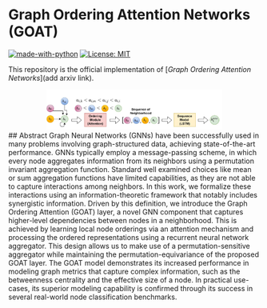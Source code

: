 # Graph Ordering Attention Networks (GOAT)
[![made-with-python](https://img.shields.io/badge/Made%20with-Python-red.svg)](#python)
[![License: MIT](https://img.shields.io/badge/License-MIT-yellow.svg)](https://opensource.org/licenses/MIT) 

This repository is the official implementation of [*Graph Ordering Attention Networks*](add arxiv link).

<div align=center>
<img src=https://github.com/MichailChatzianastasis/GOAT/blob/main/figures/goat_model_fig.jpg width="70%">
</div>
## Abstract
Graph Neural Networks (GNNs) have been successfully used in many problems involving graph-structured data, achieving state-of-the-art performance. GNNs typically employ a message-passing scheme, in which every node aggregates information from its neighbors using a permutation invariant aggregation function. Standard well examined choices like mean or sum aggregation functions have limited capabilities, as they are not able to capture interactions among neighbors. In this work, we formalize these interactions using an information-theoretic framework that notably includes synergistic information. Driven by this definition, we introduce the Graph Ordering Attention (GOAT) layer, a novel GNN component that captures higher-level dependencies between nodes in a neighborhood. This is achieved by learning local node orderings via an attention mechanism and processing the ordered representations using a recurrent neural network aggregator. This design allows us to make use of a permutation-sensitive aggregator while maintaining the permutation-equivariance of the proposed GOAT layer. The GOAT model demonstrates its increased performance in modeling graph metrics that capture complex information, such as the betweenness centrality and the effective size of a node. In practical use-cases, its superior modeling capability is confirmed through its success in several real-world node classification benchmarks.
